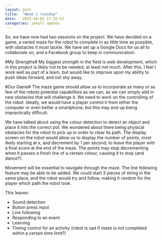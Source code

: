 ```yaml
---
layout: post
title:  "Week 1 roundup"
date:   2015-10-01 17:16:53
categories: jekyll update
---
```

So, we have now had two sessions on the project. We have decided on a game, a varied maze for the robot to
complete in as little time as possible, with obstacles it must tackle. We have set up a Google Docs for us
all to collaborate on, and a Facebook group to keep in communication. 

#My Strengths#
My biggest strength in the field is web development, which in this project is likely not to be needed, at least
not much. After this, I feel I work well as part of a team, but would like to improve upon my ability to push
ideas forward, and not shy away.

#Our Game#
The maze game should allow us to incorporate as many or as few of the robots potential capabilities as we can, 
as we can simply add in new obstacles that will challenge it. We need to work on the controlling of the robot. 
Ideally, we would have a player control it from either the computer or even better a smartphone, but this may
end up being impractically difficult.

We have talked about using the colour detection to detect an object and place it into the correct pot.
We wondered about there being physical obstacles for the robot to pick up in order to clear its path.
The display screen on the robot would allow us to display the number of points, most likely starting at x, 
and decrement by 1 per second, to leave the player with a final score at the end of the maze. The points may
stop decrementing when it passes a finish line of a certain colour, causing it to stop (and dance?).

Movement will be essential to navigate through the maze.
The line following feature may be able to be added. We could start 3 pieces of string in the same place, and the 
robot would try and follow, making it random for the player which path the robot took.

This leaves:  
 - Sound detection  
 - Button press input  
 - Line following  
 - Responding to an event  
 - Learning  
 - Timing control for an activity (robot is sad if maze is not completed within a certain time limit?)  


[jekyll]:      http://jekyllrb.com
[jekyll-gh]:   https://github.com/jekyll/jekyll
[jekyll-help]: https://github.com/jekyll/jekyll-help
